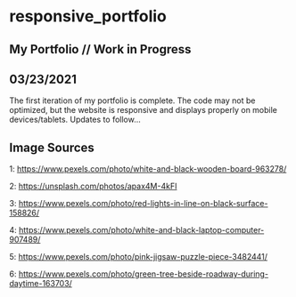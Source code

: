 # responsive_portfolio
## My Portfolio // Work in Progress

## 03/23/2021

The first iteration of my portfolio is complete. The code may not be optimized, but the website is responsive and displays properly on mobile devices/tablets. Updates to follow...

## Image Sources

1: https://www.pexels.com/photo/white-and-black-wooden-board-963278/

2: https://unsplash.com/photos/apax4M-4kFI

3: https://www.pexels.com/photo/red-lights-in-line-on-black-surface-158826/

4: https://www.pexels.com/photo/white-and-black-laptop-computer-907489/

5: https://www.pexels.com/photo/pink-jigsaw-puzzle-piece-3482441/

6: https://www.pexels.com/photo/green-tree-beside-roadway-during-daytime-163703/